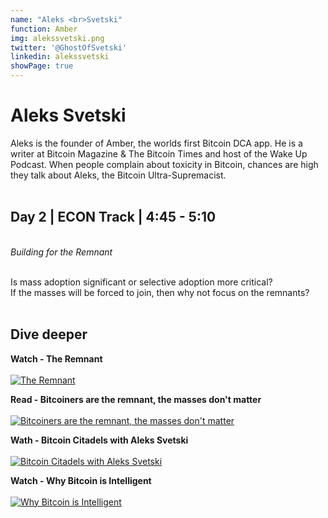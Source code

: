 ```yaml
---
name: "Aleks <br>Svetski"
function: Amber
img: alekssvetski.png
twitter: '@GhostOfSvetski'
linkedin: alekssvetski
showPage: true
---
```


# Aleks Svetski
 
Aleks is the founder of Amber, the worlds first Bitcoin DCA app. He is a writer at Bitcoin Magazine & The Bitcoin Times and host of the Wake Up Podcast. When people complain about toxicity in Bitcoin, chances are high they talk about Aleks, the Bitcoin Ultra-Supremacist.
<br><br>

## Day 2 | ECON Track | 4:45 - 5:10

<br>
<i>Building for the Remnant</i><br><br>

Is mass adoption significant or selective adoption more critical?<br>
If the masses will be forced to join, then why not focus on the remnants?
<br><br>

## Dive deeper


<div class="grid grid-cols-1 md:grid-cols-2 gap-5">
<div class="p-3 my-2">

**Watch - The Remnant** <br><br>
[ ![The Remnant](/2022/content/aleks_crypto.png)](https://www.youtube.com/watch?v=GAAAasOBzDQ/)
</div>

<div class="p-3 my-2">

**Read - Bitcoiners are the remnant, the masses don't matter** <br><br>
[ ![Bitcoiners are the remnant, the masses don't matter](/2022/content/aleks_love.png)](https://bitcoinmagazine.com/culture/bitcoiners-are-the-remnant/)
</div>

<div class="p-3 my-2">

**Wath - Bitcoin Citadels with Aleks Svetski** <br><br>
[ ![Bitcoin Citadels with Aleks Svetski](/2022/content/aleks_citadels.png)](https://www.youtube.com/watch?v=mtWi4KSKL_A/)
</div>

<div class="p-3 my-2">

**Watch - Why Bitcoin is Intelligent** <br><br>
[ ![Why Bitcoin is Intelligent](/2022/content/aleks_intelligent.png)](https://www.youtube.com/watch?v=dK3N9FhtopM/)
</div>

</div>

<br>








